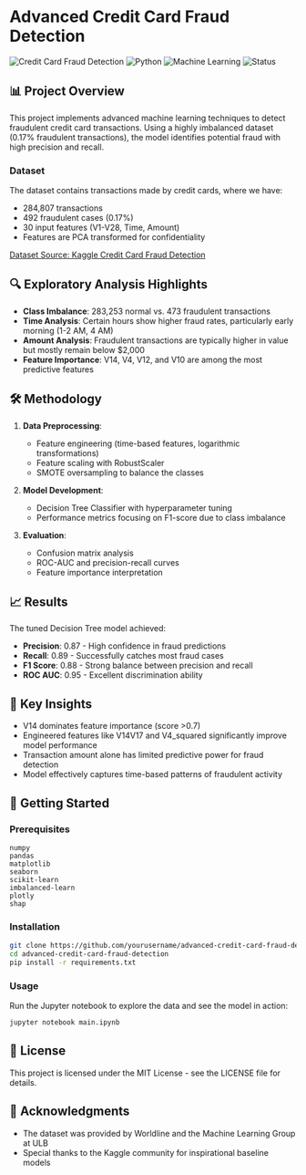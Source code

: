 # Advanced Credit Card Fraud Detection

![Credit Card Fraud Detection](https://img.shields.io/badge/Project-Credit%20Card%20Fraud%20Detection-blue)
![Python](https://img.shields.io/badge/Python-3.x-green)
![Machine Learning](https://img.shields.io/badge/Machine%20Learning-Classification-orange)
![Status](https://img.shields.io/badge/Status-Completed-success)

## 📊 Project Overview

This project implements advanced machine learning techniques to detect fraudulent credit card transactions. Using a highly imbalanced dataset (0.17% fraudulent transactions), the model identifies potential fraud with high precision and recall.

### Dataset

The dataset contains transactions made by credit cards, where we have:
- 284,807 transactions 
- 492 fraudulent cases (0.17%)
- 30 input features (V1-V28, Time, Amount)
- Features are PCA transformed for confidentiality

[Dataset Source: Kaggle Credit Card Fraud Detection](https://www.kaggle.com/datasets/mlg-ulb/creditcardfraud)

## 🔍 Exploratory Analysis Highlights

- **Class Imbalance**: 283,253 normal vs. 473 fraudulent transactions
- **Time Analysis**: Certain hours show higher fraud rates, particularly early morning (1-2 AM, 4 AM)
- **Amount Analysis**: Fraudulent transactions are typically higher in value but mostly remain below $2,000
- **Feature Importance**: V14, V4, V12, and V10 are among the most predictive features

## 🛠️ Methodology

1. **Data Preprocessing**:
    - Feature engineering (time-based features, logarithmic transformations)
    - Feature scaling with RobustScaler
    - SMOTE oversampling to balance the classes

2. **Model Development**:
    - Decision Tree Classifier with hyperparameter tuning
    - Performance metrics focusing on F1-score due to class imbalance

3. **Evaluation**:
    - Confusion matrix analysis
    - ROC-AUC and precision-recall curves
    - Feature importance interpretation

## 📈 Results

The tuned Decision Tree model achieved:
- **Precision**: 0.87 - High confidence in fraud predictions
- **Recall**: 0.89 - Successfully catches most fraud cases
- **F1 Score**: 0.88 - Strong balance between precision and recall
- **ROC AUC**: 0.95 - Excellent discrimination ability

## 🔎 Key Insights

- V14 dominates feature importance (score >0.7)
- Engineered features like V14V17 and V4_squared significantly improve model performance
- Transaction amount alone has limited predictive power for fraud detection
- Model effectively captures time-based patterns of fraudulent activity

## 🚀 Getting Started

### Prerequisites

```
numpy
pandas
matplotlib
seaborn
scikit-learn
imbalanced-learn
plotly
shap
```

### Installation

```bash
git clone https://github.com/yourusername/advanced-credit-card-fraud-detection.git
cd advanced-credit-card-fraud-detection
pip install -r requirements.txt
```

### Usage

Run the Jupyter notebook to explore the data and see the model in action:

```bash
jupyter notebook main.ipynb
```

## 📝 License

This project is licensed under the MIT License - see the LICENSE file for details.

## 🙏 Acknowledgments

- The dataset was provided by Worldline and the Machine Learning Group at ULB
- Special thanks to the Kaggle community for inspirational baseline models